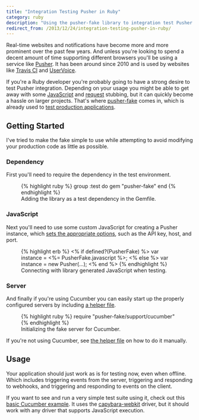```yaml
---
title: "Integration Testing Pusher in Ruby"
category: ruby
description: "Using the pusher-fake library to integration test Pusher in Ruby without an account or Internet connection."
redirect_from: /2013/12/24/integration-testing-pusher-in-ruby/
---
```


Real-time websites and notifications have become more and more prominent over
the past few years. And unless you're looking to spend a decent amount of time
supporting different browsers you'll be using a service like [Pusher][1]. It has
been around since 2010 and is used by websites like [Travis CI][2] and
[UserVoice][3].

If you're a Ruby developer you're probably going to have a strong desire to test
Pusher integration. Depending on your usage you might be able to get away with
some [JavaScript][4] and [request][5] stubbing, but it can quickly become a
hassle on larger projects. That's where [pusher-fake][6] comes in, which is
already used to [test production applications][7].

## Getting Started

I've tried to make the fake simple to use while attempting to avoid modifying
your production code as little as possible.

### Dependency

First you'll need to require the dependency in the test environment.

<figure>
{% highlight ruby %}
group :test do
  gem "pusher-fake"
end
{% endhighlight %}
  <figcaption>Adding the library as a test dependency in the Gemfile.</figcaption>
</figure>

### JavaScript

Next you'll need to use some custom JavaScript for creating a Pusher instance,
which [sets the appropriate options][8], such as the API key, host, and port.

<figure>
{% highlight erb %}
<% if defined?(PusherFake) %>
  var instance = <%= PusherFake.javascript %>;
<% else %>
  var instance = new Pusher(...);
<% end %>
{% endhighlight %}
  <figcaption>Connecting with library generated JavaScript when testing.</figcaption>
</figure>

### Server

And finally if you're using Cucumber you can easily start up the properly
configured servers by including [a helper file][9].

<figure>
{% highlight ruby %}
require "pusher-fake/support/cucumber"
{% endhighlight %}
  <figcaption>Initializing the fake server for Cucumber.</figcaption>
</figure>

If you're not using Cucumber, see [the helper file][9] on how to do it manually.

## Usage

Your application should just work as is for testing now, even when offline.
Which includes triggering events from the server, triggering and responding to
webhooks, and triggering and responding to events on the client.

If you want to see and run a very simple test suite using it, check out this
[basic Cucumber example][10]. It uses the [capybara-webkit][11] driver, but it
should work with any driver that supports JavaScript execution.

[1]:  https://pusher.com
[2]:  https://travis-ci.org
[3]:  https://www.uservoice.com
[4]:  https://github.com/leggetter/pusher-test-stub
[5]:  https://github.com/vcr/vcr
[6]:  https://github.com/tristandunn/pusher-fake
[7]:  https://semaphoreci.com/blog/2013/06/28/testing-rails-apps-that-use-pusher.html
[8]:  https://github.com/tristandunn/pusher-fake/blob/7eab542bb82b08df8348ee675c36048440e8bf2e/lib/pusher-fake.rb#L38-L46
[9]:  https://github.com/tristandunn/pusher-fake/blob/master/lib/pusher-fake/cucumber.rb
[10]: https://github.com/tristandunn/pusher-fake-example
[11]: https://github.com/thoughtbot/capybara-webkit
